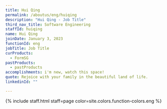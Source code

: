 ```yaml
---
title: Hui Qing
permalink: /aboutus/eng/huiqing
description: "Hui Qing - Job Title"
third_nav_title: Software Engineering
staffId: huiqing
name: Hui Qing
joinDate: January 3, 2023
functionId: eng
jobTitle: Job Title
curProducts:
  - FormSG
pastProducts:
  - pastProducts
accomplishments: i'm new, watch this space!
quote: Rejoice with your family in the beautiful land of life.
linkedinId: ""

---
```


{% include staff.html staff=page color=site.colors.function-colors.eng %}
